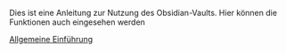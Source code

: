 Dies ist eine Anleitung zur Nutzung des Obsidian-Vaults. 
Hier können die Funktionen auch eingesehen werden

[Allgemeine Einführung](./Organisation_von_Obsidian/Allgemeine_Einfuehrung.md)  
